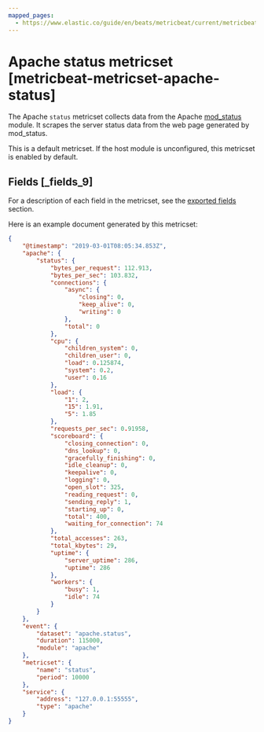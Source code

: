```yaml
---
mapped_pages:
  - https://www.elastic.co/guide/en/beats/metricbeat/current/metricbeat-metricset-apache-status.html
---
```


# Apache status metricset [metricbeat-metricset-apache-status]

The Apache `status` metricset collects data from the Apache [mod_status](https://httpd.apache.org/docs/current/mod/mod_status.html) module. It scrapes the server status data from the web page generated by mod_status.

This is a default metricset. If the host module is unconfigured, this metricset is enabled by default.

## Fields [_fields_9]

For a description of each field in the metricset, see the [exported fields](/reference/metricbeat/exported-fields-apache.md) section.

Here is an example document generated by this metricset:

```json
{
    "@timestamp": "2019-03-01T08:05:34.853Z",
    "apache": {
        "status": {
            "bytes_per_request": 112.913,
            "bytes_per_sec": 103.832,
            "connections": {
                "async": {
                    "closing": 0,
                    "keep_alive": 0,
                    "writing": 0
                },
                "total": 0
            },
            "cpu": {
                "children_system": 0,
                "children_user": 0,
                "load": 0.125874,
                "system": 0.2,
                "user": 0.16
            },
            "load": {
                "1": 2,
                "15": 1.91,
                "5": 1.85
            },
            "requests_per_sec": 0.91958,
            "scoreboard": {
                "closing_connection": 0,
                "dns_lookup": 0,
                "gracefully_finishing": 0,
                "idle_cleanup": 0,
                "keepalive": 0,
                "logging": 0,
                "open_slot": 325,
                "reading_request": 0,
                "sending_reply": 1,
                "starting_up": 0,
                "total": 400,
                "waiting_for_connection": 74
            },
            "total_accesses": 263,
            "total_kbytes": 29,
            "uptime": {
                "server_uptime": 286,
                "uptime": 286
            },
            "workers": {
                "busy": 1,
                "idle": 74
            }
        }
    },
    "event": {
        "dataset": "apache.status",
        "duration": 115000,
        "module": "apache"
    },
    "metricset": {
        "name": "status",
        "period": 10000
    },
    "service": {
        "address": "127.0.0.1:55555",
        "type": "apache"
    }
}
```


